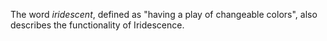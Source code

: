 The word _iridescent_, defined as "having a play of changeable colors", also describes the functionality of Iridescence.
